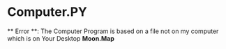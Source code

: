 # Computer.PY

** Error **: The Computer Program is based on a file not on my computer which is on Your Desktop **Moon.Map**